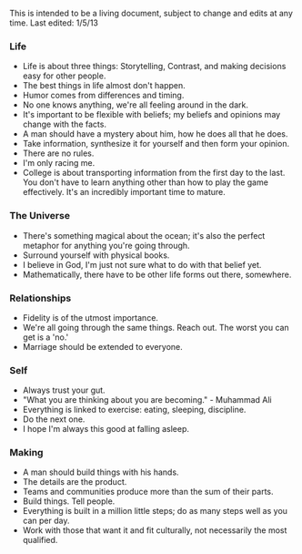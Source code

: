 This is intended to be a living document, subject to change and edits at any time.
Last edited: 1/5/13

### Life
* Life is about three things: Storytelling, Contrast, and making decisions easy for other people.
* The best things in life almost don't happen.
* Humor comes from differences and timing.
* No one knows anything, we're all feeling around in the dark.
* It's important to be flexible with beliefs; my beliefs and opinions may change with the facts.
* A man should have a mystery about him, how he does all that he does.
* Take information, synthesize it for yourself and then form your opinion.
* There are no rules.
* I'm only racing me.
* College is about transporting information from the first day to the last. You don't have to learn anything other than how to play the game effectively. It's an incredibly important time to mature.


### The Universe
* There's something magical about the ocean; it's also the perfect metaphor for anything you're going through.
* Surround yourself with physical books.
* I believe in God, I'm just not sure what to do with that belief yet.
* Mathematically, there have to be other life forms out there, somewhere.


### Relationships
* Fidelity is of the utmost importance.
* We're all going through the same things. Reach out. The worst you can get is a 'no.'
* Marriage should be extended to everyone.


### Self
* Always trust your gut.
* "What you are thinking about you are becoming." - Muhammad Ali
* Everything is linked to exercise: eating, sleeping, discipline.
* Do the next one.
* I hope I'm always this good at falling asleep.


### Making
* A man should build things with his hands.
* The details are the product.
* Teams and communities produce more than the sum of their parts.
* Build things. Tell people.
* Everything is built in a million little steps; do as many steps well as you can per day.
* Work with those that want it and fit culturally, not necessarily the most qualified.
